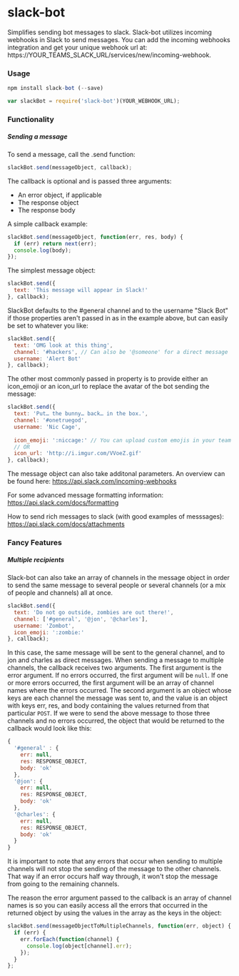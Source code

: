 # slack-bot
Simplifies sending bot messages to slack.
Slack-bot utilizes incoming webhooks in Slack to send messages. You can add the incoming webhooks integration and get your unique webhook url at: https://YOUR_TEAMS_SLACK_URL/services/new/incoming-webhook.

### Usage
```javascript
npm install slack-bot (--save)

var slackBot = require('slack-bot')(YOUR_WEBHOOK_URL);
```
### Functionality
##### Sending a message
To send a message, call the .send function:
```javascript
slackBot.send(messageObject, callback);
```

The callback is optional and is passed three arguments:
* An error object, if applicable
* The response object
* The response body

A simple callback example:
```javascript
slackBot.send(messageObject, function(err, res, body) {
  if (err) return next(err);
  console.log(body);
});
```

The simplest message object:
```javascript
slackBot.send({
  text: 'This message will appear in Slack!'
}, callback);
```
SlackBot defaults to the #general channel and to the username "Slack Bot" if those properties aren't passed in as in the example above, but can easily be set to whatever you like:
```javascript
slackBot.send({
  text: 'OMG look at this thing',
  channel: '#hackers', // Can also be '@someone' for a direct message
  username: 'Alert Bot'
}, callback);
```
The other most commonly passed in property is to provide either an icon_emoji or an icon_url to replace the avatar of the bot sending the message:
```javascript
slackBot.send({
  text: 'Put… the bunny… back… in the box.',
  channel: '#onetruegod',
  username: 'Nic Cage',
    
  icon_emoji: ':niccage:' // You can upload custom emojis in your team settings
  // OR
  icon_url: 'http://i.imgur.com/VVoeZ.gif'
}, callback);
```
The message object can also take additonal parameters. An overview can be found here: https://api.slack.com/incoming-webhooks

For some advanced message formatting information: https://api.slack.com/docs/formatting

How to send rich messages to slack (with good examples of messsages): https://api.slack.com/docs/attachments

### Fancy Features
##### Multiple recipients
Slack-bot can also take an array of channels in the message object in order to send the same message to several people or several channels (or a mix of people and channels) all at once.
```javascript
slackBot.send({
  text: 'Do not go outside, zombies are out there!',
  channel: ['#general', '@jon', '@charles'],
  username: 'Zombot',
  icon_emoji: ':zombie:'
}, callback);
```
In this case, the same message will be sent to the general channel, and to jon and charles as direct messages. When sending a message to multiple channels, the callback receives two arguments. The first argument is the error argument. If no errors occurred, the first argument will be `null`. If one or more errors occurred, the first argument will be an array of channel names where the errors occurred. The second argument is an object whose keys are each channel the message was sent to, and the value is an object with keys err, res, and body containing the values returned from that particular `POST`. If we were to send the above message to those three channels and no errors occurred, the object that would be returned to the callback would look like this:
```javascript
{
  '#general' : {
    err: null,
    res: RESPONSE_OBJECT,
    body: 'ok'
  },
  '@jon': {
    err: null,
    res: RESPONSE_OBJECT,
    body: 'ok'
  },
  '@charles': {
    err: null,
    res: RESPONSE_OBJECT,
    body: 'ok'
  }
}
```

It is important to note that any errors that occur when sending to multiple channels will not stop the sending of the message to the other channels. That way if an error occurs half way through, it won't stop the message from going to the remaining channels.

The reason the error argument passed to the callback is an array of channel names is so you can easily access all the errors that occurred in the returned object by using the values in the array as the keys in the object:
```javascript
slackBot.send(messageObjectToMultipleChannels, function(err, object) {
  if (err) {
    err.forEach(function(channel) {
      console.log(object[channel].err);
    });
  }
};
```